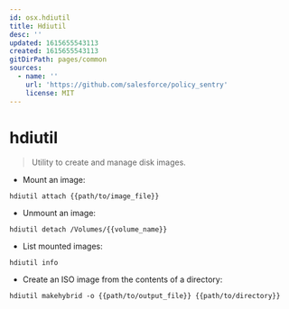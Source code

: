 ```yaml
---
id: osx.hdiutil
title: Hdiutil
desc: ''
updated: 1615655543113
created: 1615655543113
gitDirPath: pages/common
sources:
  - name: ''
    url: 'https://github.com/salesforce/policy_sentry'
    license: MIT
---
```

# hdiutil

> Utility to create and manage disk images.

- Mount an image:

`hdiutil attach {{path/to/image_file}}`

- Unmount an image:

`hdiutil detach /Volumes/{{volume_name}}`

- List mounted images:

`hdiutil info`

- Create an ISO image from the contents of a directory:

`hdiutil makehybrid -o {{path/to/output_file}} {{path/to/directory}}`

